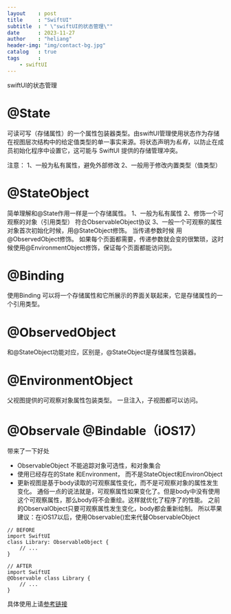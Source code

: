 ```yaml
---
layout    : post
title     : "SwiftUI"
subtitle  : " \"swiftUI的状态管理\""
date      : 2023-11-27
author    : "heliang"
header-img: "img/contact-bg.jpg"
catalog   : true
tags      : 
    - swiftUI
---
```


swiftUI的状态管理

# @State

可读可写（存储属性）的一个属性包装器类型。由swiftUI管理使用状态作为存储在视图层次结构中的给定值类型的单一事实来源。将状态声明为*私有*，以防止在成员初始化程序中设置它，这可能与 SwiftUI 提供的存储管理冲突。

注意：
1、一般为私有属性，避免外部修改
2、一般用于修改内置类型（值类型）

# @StateObject
简单理解和@State作用一样是一个存储属性。
1、一般为私有属性
2、修饰一个可观察的对象（引用类型） 符合ObservableObject协议
3、一般一个可观察的属性对象首次初始化时候，用@StateObject修饰。 当传递参数时候 用@ObservedObject修饰。 如果每个页面都需要，传递参数就会变的很繁琐，这时候使用@EnvironmentObject修饰，保证每个页面都能访问到。

# @Binding
使用Binding 可以将一个存储属性和它所展示的界面关联起来，它是存储属性的一个引用类型。

# @ObservedObject
和@StateObject功能对应，区别是，@StateObject是存储属性包装器。

# @EnvironmentObject
父视图提供的可观察对象属性包装类型。
一旦注入，子视图都可以访问。

# @Observale @Bindable（iOS17）
带来了一下好处
- ObservableObject 不能追踪对象可选性，和对象集合
- 使用已经存在的State 和Environment， 而不是StateObject和EnvironObject
- 更新视图是基于body读取的可观察属性变化，而不是可观察对象的属性发生变化。
  通俗一点的说法就是，可观察属性如果变化了。但是body中没有使用这个可观察属性，那么body将不会重绘。这样就优化了程序了的性能。 之前的ObservalObject只要可观察属性发生变化，body都会重新绘制。 所以苹果建议：在iOS17以后，使用Observable()宏来代替ObservableObject


```
// BEFORE
import SwiftUI
class Library: ObservableObject {
    // ...
}

// AFTER
import SwiftUI
@Observable class Library {
    // ...
}

```

具体使用上请[参考链接](https://developer.apple.com/documentation/swiftui/migrating-from-the-observable-object-protocol-to-the-observable-macro)